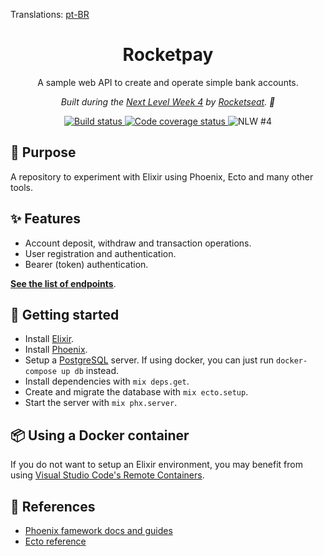 Translations: [pt-BR](./docs/README-pt-BR.md)

<h1 align="center">Rocketpay</h1>

<p align="center">
  A sample web API to create and operate simple bank accounts.
</p>

<p align="center">
  <em>
    Built during the <u>Next Level Week 4</u> by <a href="https://rocketseat.com.br/">Rocketseat</a>. 🚀
  </em>
</p>

<div align="center">
  <a href="https://github.com/leandroslc/rocketpay/actions?query=workflow%3ABuild">
    <img src="https://github.com/leandroslc/rocketpay/workflows/Build/badge.svg" alt="Build status" />
  </a>
  <a href="https://codecov.io/gh/leandroslc/rocketpay">
    <img src="https://codecov.io/gh/leandroslc/rocketpay/branch/main/graph/badge.svg?token=MOB68asR04" alt="Code coverage status"/>
  </a>
  <img src="https://img.shields.io/badge/NLW-%231-8257e6.svg" alt="NLW #4" />
</div>

## :book: Purpose
A repository to experiment with Elixir using Phoenix, Ecto and many other tools.

## :sparkles: Features
- Account deposit, withdraw and transaction operations.
- User registration and authentication.
- Bearer (token) authentication.

**[See the list of endpoints](./docs/endpoints.md)**.

## :rocket: Getting started
- Install [Elixir](https://elixir-lang.org).
- Install [Phoenix](https://www.phoenixframework.org).
- Setup a [PostgreSQL](https://www.postgresql.org) server. If using docker, you can just run `docker-compose up db` instead.
- Install dependencies with `mix deps.get`.
- Create and migrate the database with `mix ecto.setup`.
- Start the server with `mix phx.server`.

## :package: Using a Docker container
If you do not want to setup an Elixir environment, you may benefit from using [Visual Studio Code's Remote Containers](https://code.visualstudio.com/docs/remote/containers).

## :memo: References
- [Phoenix famework docs and guides](https://hexdocs.pm/phoenix)
- [Ecto reference](https://hexdocs.pm/ecto)
